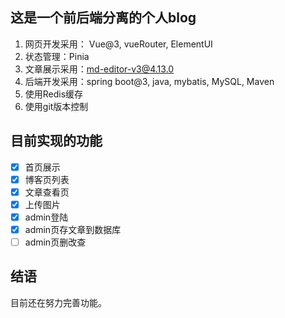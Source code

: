 ## 这是一个前后端分离的个人blog
1. 网页开发采用： Vue@3, vueRouter, ElementUI
2. 状态管理：Pinia
3. 文章展示采用：md-editor-v3@4.13.0
4. 后端开发采用：spring boot@3, java, mybatis, MySQL, Maven
5. 使用Redis缓存
6. 使用git版本控制


## 目前实现的功能
- [x] 首页展示
- [x] 博客页列表
- [x] 文章查看页
- [x] 上传图片
- [x] admin登陆
- [x] admin页存文章到数据库
- [ ] admin页删改查

## 结语
   目前还在努力完善功能。

 







